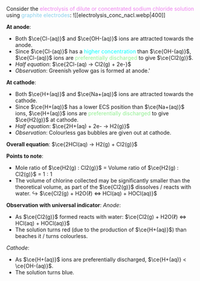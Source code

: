 Consider the <span style="color: violet">electrolysis of dilute or concentrated sodium chloride solution</span> using <span style="color: skyblue">graphite electrodes</span>:
![[electrolysis_conc_nacl.webp|400]]

**At anode**:
- Both $\ce{Cl-(aq)}$ and $\ce{OH-(aq)}$ ions are attracted towards the anode.
- Since $\ce{Cl-(aq)}$ has a <span style="color: aqua">higher concentration</span> than $\ce{OH-(aq)}$, $\ce{Cl-(aq)}$ ions are <span style="color: lightgreen">preferentially discharged</span> to give $\ce{Cl2(g)}$.
- *Half equation*: $\ce{2Cl-(aq) -> Cl2(g) + 2e-}$
- *Observation*: Greenish yellow gas is formed at anode.'

**At cathode**:
- Both $\ce{H+(aq)}$ and $\ce{Na+(aq)}$ ions are attracted towards the cathode.
- Since $\ce{H+(aq)}$ has a lower ECS position than $\ce{Na+(aq)}$ ions, $\ce{H+(aq)}$ ions are <span style="color: lightgreen">preferentially discharged</span> to give $\ce{H2(g)}$ at cathode.
- *Half equation*: $\ce{2H+(aq) + 2e- -> H2(g)}$
- *Observation*: Colourless gas bubbles are given out at cathode.

**Overall equation**: $\ce{2HCl(aq) ->  H2(g) + Cl2(g)}$

**Points to note**:
- Mole ratio of $\ce{H2(g) : Cl2(g)}$ = Volume ratio of $\ce{H2(g) : Cl2(g)}$ = $1:1$
- The volume of chlorine collected may be significantly smaller than the theoretical volume, as part of the $\ce{Cl2(g)}$ dissolves / reacts with water.
  ↪️ $\ce{Cl2(g) + H2O(ℓ) <=> HCl(aq) + HOCl(aq)}$

**Observation with universal indicator**:
*Anode*:
- As $\ce{Cl2(g)}$ formed reacts with water: $\ce{Cl2(g) + H2O(ℓ) <=> HCl(aq) + HOCl(aq)}$
- The solution turns red (due to the production of $\ce{H+(aq)}$) than beaches it / turns colourless.

*Cathode*:
- As $\ce{H+(aq)}$ ions are preferentially discharged, $\ce{H+(aq)} < \ce{OH-(aq)}$.
- The solution turns blue.

